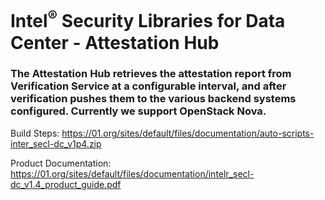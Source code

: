 # Intel<sup>®</sup> Security Libraries for Data Center  - Attestation Hub
### The Attestation Hub retrieves the attestation report from Verification Service at a configurable interval, and after verification pushes them to the various backend systems configured. Currently we support OpenStack Nova. 

Build Steps: https://01.org/sites/default/files/documentation/auto-scripts-inter_secl-dc_v1p4.zip

Product Documentation: https://01.org/sites/default/files/documentation/intelr_secl-dc_v1.4_product_guide.pdf
